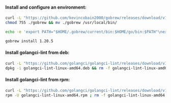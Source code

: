#### Install and configure an environment:
```bash
curl -L "https://github.com/kevincobain2000/gobrew/releases/download/v1.8.5/gobrew-linux-amd64" -o gobrew && \
chmod 755 ./gobrew && mv ./gobrew /usr/local/bin/
```
```bash
echo -e 'export PATH="$HOME/.gobrew/current/bin:$HOME/go/bin:$PATH"\nexport GOROOT="$HOME/.gobrew/current/go"' >> ~/.bashrc
```
```bash
gobrew install 1.20.5
```

#### Install golangci-lint from deb:
```bash
curl -L "https://github.com/golangci/golangci-lint/releases/download/v1.53.3/golangci-lint-1.53.3-linux-amd64.deb" -o golangci-lint-linux-amd64.deb && \
dpkg -i golangci-lint-linux-amd64.deb && rm -f golangci-lint-linux-amd64.deb
```

#### Install golangci-lint from rpm:
```bash
curl -L "https://github.com/golangci/golangci-lint/releases/download/v1.53.3/golangci-lint-1.53.3-linux-amd64.rpm" -o golangci-lint-linux-amd64.rpm && \
rpm -U golangci-lint-linux-amd64.rpm ; rm -f golangci-lint-linux-amd64.rpm
```
